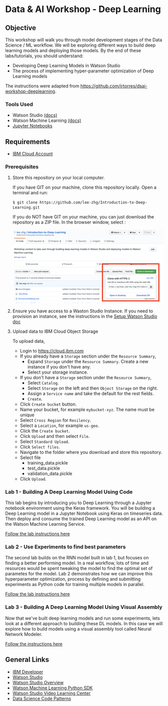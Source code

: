 # Data & AI Workshop - Deep Learning

## Objective

This workshop will walk you through model development stages of the Data Science / ML workflow. We will be exploring different ways to build deep learning models and deploying those models. By the end of these labs/tutorials, you should understand:

- Developing Deep Learning Models in Watson Studio
- The process of implementing hyper-parameter optimization of Deep Learning models

The instructions were adapted from https://github.com/jrtorres/dsai-workshop-deeplearning.


### Tools Used

- Watson Studio [(docs)](https://dataplatform.cloud.ibm.com/docs/content/wsj/getting-started/welcome-main.html?audience=wdp)
- Watson Machine Learning [(docs)](https://developer.ibm.com/clouddataservices/docs/ibm-watson-machine-learning/get-started/)
- [Jupyter Notebooks](http://jupyter.org/)


## Requirements

- [IBM Cloud Account](https://cloud.ibm.com)


### Prerequisites

1. Store this repository on your local computer.

   If you have GIT on your machine, clone this repository locally. Open a terminal and run:

   ```
   $ git clone https://github.com/lee-zhg/Introduction-to-Deep-Learning.git
   ```

   If you do NOT have GIT on your machine, you can just download the repository as a ZIP file. In the browser window, select :

    ![Download Repo](docs/images/ss0.png)

1. Ensure you have access to a Waston Studio Instance. If you need to provision an instance, see the instructions in the [Setup Watson Studio doc](SetupWatsonStudio.md)

1.  Upload data to IBM Cloud Object Storage

    To upload data,

    - Login to https://cloud.ibm.com
    - If you already have a `Storage` section under the `Resource Summary`,
        - Expand `Storage` under the `Resource Summary`. Create a new instance if you don't have any.
        - Select your storage instance.
    - If you don't have a `Storage` section under the `Resource Summary`,
        - Select `Catalog`.
        - Select `Storage` on the left and then `Object Storage` on the right.
        - Assign a `Service name` and take the default for the rest fields.
        - `Create`.
    - Click `Create bucket` button.
    - Name your bucket, for example `mybucket-xyz`. The name must be unique
    - Select `Cross Region` for `Resilency`.
    - Select a `Location`, for example `us-geo`.
    - Click the `Create bucket`.
    - Click `Upload` and then select `File`.
    - Select `Standard Upload`.
    - Click `Select files`.
    - Navigate to the folder where you download and store this repository.
    - Select file
        - training_data.pickle
        - test_data.pickle
        - validation_data.pickle
    - Click `Upload`.


### Lab 1 - Building A Deep Learning Model Using Code

This lab begins by introducing you to Deep Learning through a Jupyter notebook environment using the Keras framework. You will be building a Deep Learning model in a Jupyter Notebook using Keras on timeseries data. Then deploy and consume the trained Deep Learning model as an API on the Watson Machine Learning Service.

[Follow the lab instructions here](https://github.com/lee-zhg/timeseries-rnn-lab-part1)


### Lab 2 - Use Experiments to find best parameters

The second lab builds on the RNN model built in lab 1, but focuses on finding a better performing model. In a real workflow, lots of time and resources would be spent tweaking the model to find the optimal set of parametes for the model. Lab 2 demonstrates how we can improve this hyperparameter optimization, process by defining and submitting experiments as Python code for training multiple models in parallel.

[Follow the lab instructions here](https://github.com/lee-zhg/timeseries-rnn-lab-part2)


### Lab 3 - Building A Deep Learning Model Using Visual Assembly

Now that we've built deep learning models and run some experiments, lets look at a different approach to building these DL models. In this case we will explore how to build models using a visual assembly tool called Neural Network Modeler.

[Follow the instructions here](NNModeler-ICFHR.md)


## General Links

- [IBM Developer](https://developer.ibm.com)
- [Watson Studio](https://dataplatform.ibm.com/)
- [Watson Studio Overview](https://dataplatform.cloud.ibm.com/docs/content/wsj/getting-started/overview-ws.html?audience=wdp&context=wdp&linkInPage=true)
- [Watson Machine Learning Python SDK](https://wml-api-pyclient.mybluemix.net/)
- [Watson Studio Video Learning Center](https://www.youtube.com/playlist?list=PLzpeuWUENMK3u3j_hffhNZX3-Jkht3N6V)
- [Data Science Code Patterns](https://developer.ibm.com/code/technologies/data-science/)
